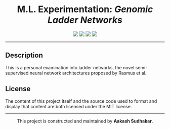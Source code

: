 <h1 align="center"><b>M.L. Experimentation</b>: <i>Genomic Ladder Networks</i></h1>

<p align="center">
<a href="/LICENSE"><img src="https://img.shields.io/badge/license-MIT-blue.svg"/></a>
<a href="https://docs.python.org/3/index.html"><img src="https://img.shields.io/badge/python-3.6-blue.svg?style=flat"/></a>
<a href="https://github.com/AakashSudhakar/ladder-network-genomics/commits/master"><img src="https://img.shields.io/github/last-commit/AakashSudhakar/ladder-network-genomics.svg?style=flat"/></a>
<a href="https://github.com/AakashSudhakar/ladder-network-genomics"><img src="https://img.shields.io/github/repo-size/AakashSudhakar/ladder-network-genomics.svg?style=flat"/></a>


---

## Description

This is a personal examination into ladder networks, the novel semi-supervised neural network architectures proposed by Rasmus et al.

## License

The content of this project itself and the source code used to format and display that content are both licensed under the MIT license.

---

<p align="center">This project is constructed and maintained by <strong>Aakash Sudhakar</strong>.